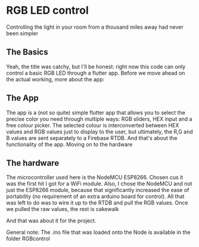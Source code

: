# RGB LED control 

Controlling the light in your room from a thousand miles away had never been simpler

## The Basics

Yeah, the title was catchy, but I'll be honest: right now this code can only control a basic RGB LED through a flutter app. Before we move ahead on the actual working, more about the app:

## The App
The app is a (not so quite) simple flutter app that allows you to select the precise color you need through multiple ways: RGB sliders, HEX input and a free colour picker. 
The selected colour is interconverted between HEX values and RGB values just to display to the user, but ultimately, the R,G and B values are sent separately to a Firebase RTDB. 
And that's about the functionality of the app. Moving on to the hardware

## The hardware
The microcontroller used here is the NodeMCU ESP8266. Chosen cus it was the first hit I got for a WiFi module. Also, I chose the NodeMCU and not just the ESP8266 module, because that significantly increased the ease of portability (no requirement of an extra arduino board for control). All that was left to do was to wire it up to the RTDB and pull the RGB values. Once we pulled the raw values, the rest is cakewalk

And that was about it for the project. 

General note: 
The .ino file that was loaded onto the Node is available in the folder RGBcontrol

